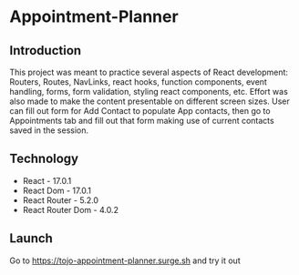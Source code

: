 # Appointment-Planner
## Introduction
This project was meant to practice several aspects of React development: Routers, Routes, NavLinks, react hooks, function components, event handling, forms, form validation, styling react components, etc. Effort was also made to make the content presentable on different screen sizes.
User can fill out form for Add Contact to populate App contacts, then go to Appointments tab and fill out that form making use of current contacts saved in the session.
## Technology
* React - 17.0.1
* React Dom - 17.0.1
* React Router - 5.2.0
* React Router Dom - 4.0.2
## Launch
Go to https://tojo-appointment-planner.surge.sh and try it out
